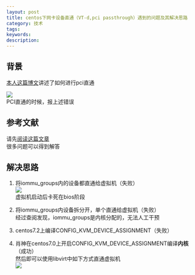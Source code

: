 ```yaml
---
layout: post
title: centos下网卡设备直通（VT-d,pci passthrough）遇到的问题及其解决思路
category: 技术
tags: 
keywords: 
description: 
---
```


## 背景 ##

[本人这篇博文](http://www.hanbaoying.com/2017/02/21/pci-passthrough-in-centos.html)讲述了如何进行pci直通

![](http://i.imgur.com/3gaoAYT.png)  
PCI直通的时候，报上述错误  


## 参考文献 ##

请先[阅读这篇文章](http://vfio.blogspot.jp/2014/08/iommu-groups-inside-and-out.html)  
很多问题可以得到解答  


## 解决思路 ##

1. 将iommu_groups内的设备都直通给虚拟机（失败）  
![](http://i.imgur.com/gNqHdJ0.png)  
虚拟机启动后卡死在bios阶段

2. 将iommu_groups内设备拆分开，单个直通给虚拟机（失败）  
   经过查阅发现，iommu_groups是内核分配的，无法人工干预  
   
3. centos7.2上编译CONFIG_KVM_DEVICE_ASSIGNMENT（失败）  
4. 肖神在centos7.0上开启CONFIG_KVM_DEVICE_ASSIGNMENT编译**内核**（成功）  
   然后即可以使用libvirt中如下方式直通虚拟机  
   ![](http://i.imgur.com/ONWS60S.png)
